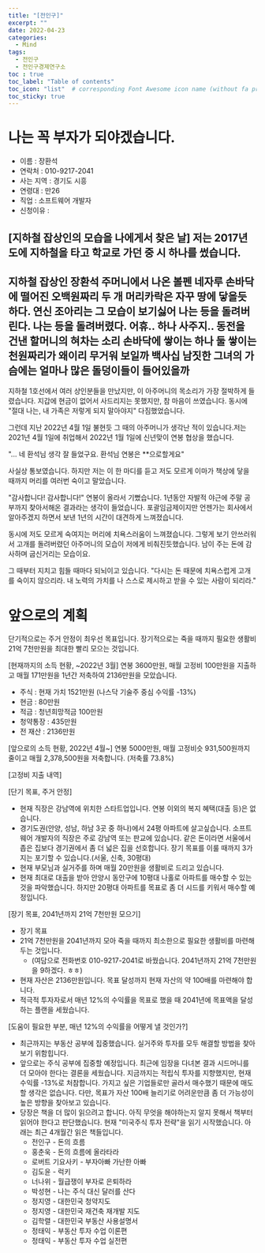 ```yaml
---
title: "[전인구]"
excerpt: ""
date: 2022-04-23
categories:
  - Mind
tags:
  - 전인구
  - 전인구경제연구소
toc : true
toc_label: "Table of contents"
toc_icon: "list"  # corresponding Font Awesome icon name (without fa prefix)
toc_sticky: true
---
```


# 나는 꼭 부자가 되야겠습니다.

- 이름 : 장환석
- 연락처 : 010-9217-2041
- 사는 지역 : 경기도 시흥
- 연령대 : 만26
- 직업 : 소프트웨어 개발자
- 신청이유 : 

[지하철 잡상인의 모습을 나에게서 찾은 날]
저는 2017년도에 지하철을 타고 학교로 가던 중 시 하나를 썼습니다.
------------------------------------------------
지하철 잡상인
                                  장환석
주머니에서 나온 볼펜 네자루
손바닥에 떨어진 오백원짜리 두 개
머리카락은 자꾸 땅에 닿을듯 하다.
연신 조아리는 그 모습이 보기싫어
나는 등을 돌려버린다.
나는 등을 돌려버렸다.
어휴.. 하나 사주지..
동전을 건낸 할머니의 혀차는 소리
손바닥에 쌓이는
하나 둘 쌓이는 천원짜리가
왜이리 무거워 보일까
백사십 남짓한 그녀의 가슴에는
얼마나 많은 돌덩이들이 들어있을까
------------------------------------------------
지하철 1호선에서 여러 상인분들을 만났지만, 이 아주머니의 목소리가 가장 절박하게 들렸습니다. 지갑에 현금이 없어서 사드리지는 못했지만, 참 마음이 쓰였습니다. 동시에 "절대 나는, 내 가족은 저렇게 되지 말아야지" 다짐했었습니다.

그런데 지난 2022년 4월 1일 불현듯 그 때의 아주머니가 생각난 적이 있습니다.저는 2021년 4월 1일에 취업해서 2022년 1월 1일에 신년맞이 연봉 협상을 했습니다.

"... 네 환석님 생각 잘 들었구요. 환석님 연봉은 **으로할게요" 

사실상 통보였습니다. 하지만 저는 이 한 마디를 듣고 저도 모르게 이마가 책상에 닿을 때까지 머리를 여러번 숙이고 말았습니다.

"감사합니다! 감사합니다!"
연봉이 올라서 기뻤습니다. 1년동안 자발적 야근에 주말 공부까지 찾아서해온 결과라는 생각이 들었습니다. 포괄임금제이지만 언젠가는 회사에서 알아주겠지 하면서 보낸 1년의 시간이 대견하게 느껴졌습니다.

동시에 저도 모르게 숙여지는 머리에 치욕스러움이 느껴졌습니다. 그렇게 보기 안쓰러워서 고개를 돌려버렸던 아주머니의 모습이 저에게 비춰진듯했습니다. 남이 주는 돈에 감사하며 굽신거리는 모습이요.  

그 때부터 지치고 힘들 때마다 되뇌이고 있습니다.
"다시는 돈 때문에 치욕스럽게 고개를 숙이지 않으리라. 내 노력의 가치를 나 스스로 제시하고 받을 수 있는 사람이 되리라."

# 앞으로의 계획
단기적으로는 주거 안정이 최우선 목표입니다. 장기적으로는 죽을 때까지 필요한 생활비 21억 7천만원을 최대한 빨리 모으는 것입니다.

[현재까지의 소득 현황, ~2022년 3월]
연봉 3600만원, 매월 고정비 100만원을 지출하고 매월 171만원을 1년간 저축하여 2136만원을 모았습니다.
 - 주식 : 현재 가치 1521만원 (나스닥 기술주 중심 수익률 -13%)
 - 현금 : 80만원
 - 적금 : 청년희망적금 100만원
 - 청약통장 : 435만원 
 - 전 재산 : 2136만원
  
[앞으로의 소득 현황, 2022년 4월~]
연봉 5000만원, 매월 고정비슷 931,500원까지 줄이고 매월 2,378,500원을 저축합니다. (저축률 73.8%)

[고정비 지출 내역]

[단기 목표, 주거 안정]
- 현재 직장은 강남역에 위치한 스타트업입니다. 연봉 이외의 복지 혜택(대출 등)은 없습니다.
- 경기도권(안양, 성남, 하남 3곳 중 하나)에서 24평 아파트에 살고싶습니다. 소프트웨어 개발자의 직장은 주로 강남역 또는 판교에 있습니다. 같은 돈이라면 서울에서 좁은 집보다 경기권에서 좀 더 넓은 집을 선호합니다. 장기 목표를 이룰 때까지 3가지는 포기할 수 있습니다.(서울, 신축, 30평대)
- 현재 부모님과 실거주를 하며 매월 20만원을 생활비로 드리고 있습니다.
- 현재 최대로 대출을 받아 안양시 동안구에 10평대 나홀로 아파트를 매수할 수 있는 것을 파악했습니다. 하지만 20평대 아파트를 목표로 좀 더 시드를 키워서 매수할 예정입니다.

[장기 목표, 2041년까지 21억 7천만원 모으기]
- 장기 목표
 - 21억 7천만원을 2041년까지 모아 죽을 때까지 최소한으로 필요한 생활비를 마련해두는 것입니다.
   - (여담으로 전화번호 010-9217-2041로 바꿨습니다. 2041년까지 21억 7천만원을 9하겠다. ㅎㅎ)
 - 현재 자산은 2136만원입니다. 목표 달성까지 현재 자산의 약 100배를 마련해야 합니다.
 - 적극적 투자자로서 매년 12%의 수익률을 목표로 했을 때 2041년에 목표액을 달성하는 플랜을 세웠습니다.

[도움이 필요한 부분, 매년 12%의 수익률을 어떻게 낼 것인가?]
- 최근까지는 부동산 공부에 집중했습니다. 실거주와 투자를 모두 해결할 방법을 찾아보기 위함힙니다.
- 앞으로는 주식 공부에 집중할 예정입니다. 최근에 임장을 다녀본 결과 시드머니를 더 모아야 한다는 결론을 세웠습니다. 지금까지는 적립식 투자를 지향했지만, 현재 수익률 -13%로 처참합니다. 가지고 싶은 기업들로만 골라서 매수했기 때문에 매도할 생각은 없습니다. 다만, 목표가 자산 100배 늘리기로 어려운만큼 좀 더 가능성이 높은 방향을 찾아보고 있습니다.
- 당장은 책을 더 많이 읽으려고 합니다. 아직 무엇을 해야하는지 알지 못해서 책부터 읽어야 한다고 판단했습니다. 현재 "미국주식 투자 전략"을 읽기 시작했습니다. 아래는 최근 4개월간 읽은 책들입니다.
  - 전인구 - 돈의 흐름
  - 홍춘욱 - 돈의 흐름에 올라타라
  - 로버트 기요사키 - 부자아빠 가난한 아빠
  - 김도윤 - 럭키
  - 너나위 - 월급쟁이 부자로 은퇴하라
  - 박성현 - 나는 주식 대신 달러를 산다
  - 정지영 - 대한민국 청약지도
  - 정지영 - 대한민국 재건축 재개발 지도
  - 김학렬 - 대한민국 부동산 사용설명서
  - 정태익 - 부동산 투자 수업 이론편
  - 정태익 - 부동산 투자 수업 실전편

